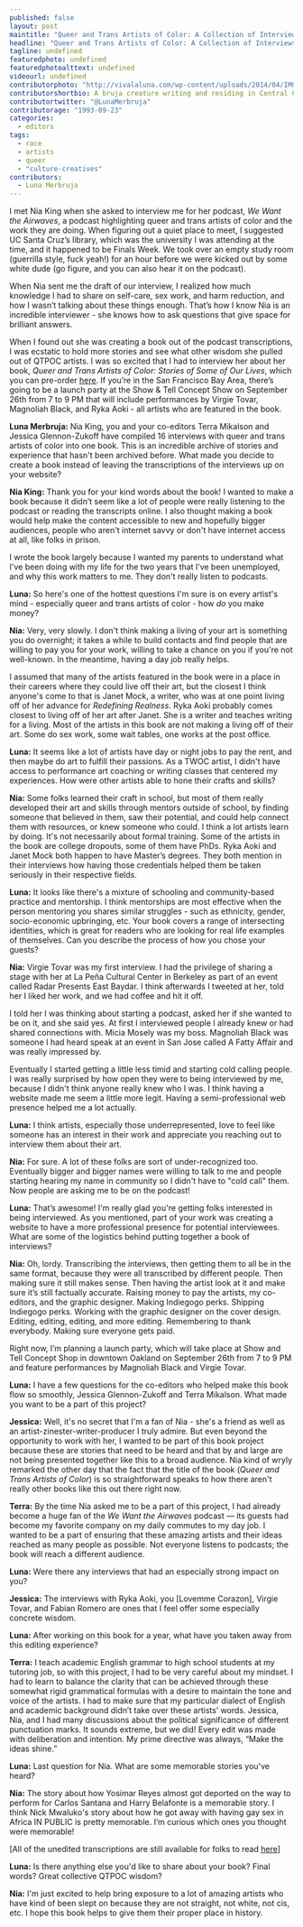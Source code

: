 ```yaml
---
published: false
layout: post
maintitle: "Queer and Trans Artists of Color: A Collection of Interviews Unlike Any Other - {Young}ist"
headline: "Queer and Trans Artists of Color: A Collection of Interviews Unlike Any Other"
tagline: undefined
featuredphoto: undefined
featuredphotoalttext: undefined
videourl: undefined
contributorphoto: "http://vivalaluna.com/wp-content/uploads/2014/04/IMG_0414.jpg"
contributorshortbio: A bruja creature writing and residing in Central California.
contributortwitter: "@LunaMerbruja"
contributorage: "1993-09-23"
categories: 
  - editors
tags: 
  - race
  - artists
  - queer
  - "culture-creatives"
contributors: 
  - Luna Merbruja
---
```


I met Nia King when she asked to interview me for her podcast, _We Want the Airwaves_, a podcast highlighting queer and trans artists of color and the work they are doing. When figuring out a quiet place to meet, I suggested UC Santa Cruz’s library, which was the university I was attending at the time, and it happened to be Finals Week. We took over an empty study room (guerrilla style, fuck yeah!) for an hour before we were kicked out by some white dude (go figure, and you can also hear it on the podcast).
 
When Nia sent me the draft of our interview, I realized how much knowledge I had to share on self-care, sex work, and harm reduction, and how I wasn’t talking about these things enough. That’s how I know Nia is an incredible interviewer - she knows how to ask questions that give space for brilliant answers.

When I found out she was creating a book out of the podcast transcriptions, I was ecstatic to hold more stories and see what other wisdom she pulled out of QTPOC artists. I was so excited that I had to interview her about her book, _Queer and Trans Artists of Color: Stories of Some of Our Lives_, which you can pre-order [here](artactivistnia.com/book.html). If you’re in the San Francisco Bay Area, there’s going to be a launch party at the Show & Tell Concept Show on September 26th from 7 to 9 PM that will include performances by Virgie Tovar, Magnoliah Black, and Ryka Aoki - all artists who are featured in the book.
 
**Luna Merbruja:** Nia King, you and your co-editors Terra Mikalson and Jessica Glennon-Zukoff have compiled 16 interviews with queer and trans artists of color into one book. This is an incredible archive of stories and experience that hasn't been archived before. What made you decide to create a book instead of leaving the transcriptions of the interviews up on your website?
 
**Nia King:** Thank you for your kind words about the book!
I wanted to make a book because it didn’t seem like a lot of people were really listening to the podcast or reading the transcripts online. I also thought making a book would help make the content accessible to new and hopefully bigger audiences, people who aren't internet savvy or don't have internet access at all, like folks in prison.
 
I wrote the book largely because I wanted my parents to understand what I've been doing with my life for the two years that I’ve been unemployed, and why this work matters to me. They don't really listen to podcasts.
 
**Luna:** So here's one of the hottest questions I'm sure is on every artist's mind - especially queer and trans artists of color - how <i>do</i> you make money?
 
**Nia:** Very, very slowly. I don't think making a living of your art is something you do overnight; it takes a while to build contacts and find people that are willing to pay you for your work, willing to take a chance on you if you're not well-known. In the meantime, having a day job really helps.
 
I assumed that many of the artists featured in the book were in a place in their careers where they could live off their art, but the closest I think anyone's come to that is Janet Mock, a writer, who was at one point living off of her advance for _Redefining Realness_. Ryka Aoki probably comes closest to living off of her art after Janet. She is a writer and teaches writing for a living.
Most of the artists in this book are not making a living off of their art. Some do sex work, some wait tables, one works at the post office.
 
**Luna:** It seems like a lot of artists have day or night jobs to pay the rent, and then maybe do art to fulfill their passions. As a TWOC artist, I didn't have access to performance art coaching or writing classes that centered my experiences. How were other artists able to hone their crafts and skills?
 
**Nia:** Some folks learned their craft in school, but most of them really developed their art and skills through mentors outside of school, by finding someone that believed in them, saw their potential, and could help connect them with resources, or knew someone who could. I think a lot artists learn by doing. It's not necessarily about formal training. Some of the artists in the book are college dropouts, some of them have PhDs. Ryka Aoki and Janet Mock both happen to have Master’s degrees. They both mention in their interviews how having those credentials helped them be taken seriously in their respective fields.
 
**Luna:** It looks like there's a mixture of schooling and community-based practice and mentorship. I think mentorships are most effective when the person mentoring you shares similar struggles - such as ethnicity, gender, socio-economic upbringing, etc. Your book covers a range of intersecting identities, which is great for readers who are looking for real life examples of themselves. Can you describe the process of how you chose your guests?
 
**Nia:** Virgie Tovar was my first interview. I had the privilege of sharing a stage with her at La Peña Cultural Center in Berkeley as part of an event called Radar Presents East Baydar. I think afterwards I tweeted at her, told her I liked her work, and we had coffee and hit it off.
 
I told her I was thinking about starting a podcast, asked her if she wanted to be on it, and she said yes. At first I interviewed people I already knew or had shared connections with. Micia Mosely was my boss. Magnoliah Black was someone I had heard speak at an event in San Jose called A Fatty Affair and was really impressed by.
 
Eventually I started getting a little less timid and starting cold calling people. I was really surprised by how open they were to being interviewed by me, because I didn't think anyone really knew who I was. I think having a website made me seem a little more legit. Having a semi-professional web presence helped me a lot actually.
 
**Luna:** I think artists, especially those underrepresented, love to feel like someone has an interest in their work and appreciate you reaching out to interview them about their art.
 
**Nia:** For sure. A lot of these folks are sort of under-recognized too. Eventually bigger and bigger names were willing to talk to me and people starting hearing my name in community so I didn't have to "cold call" them. Now people are asking me to be on the podcast!
 
**Luna:** That’s awesome! I'm really glad you're getting folks interested in being interviewed. As you mentioned, part of your work was creating a website to have a more professional presence for potential interviewees. What are some of the logistics behind putting together a book of interviews?
 
**Nia:** Oh, lordy. Transcribing the interviews, then getting them to all be in the same format, because they were all transcribed by different people. Then making sure it still makes sense. Then having the artist look at it and make sure it’s still factually accurate. Raising money to pay the artists, my co-editors, and the graphic designer. Making Indiegogo perks. Shipping Indiegogo perks. Working with the graphic designer on the cover design. Editing, editing, editing, and more editing. Remembering to thank everybody. Making sure everyone gets paid.
 
Right now, I’m planning a launch party, which will take place at Show and Tell Concept Shop in downtown Oakland on September 26th from 7 to 9 PM and feature performances by Magnoliah Black and Virgie Tovar.

**Luna:** I have a few questions for the co-editors who helped make this book flow so smoothly, Jessica Glennon-Zukoff and Terra Mikalson. What made you want to be a part of this project?
 
**Jessica:** Well, it's no secret that I'm a fan of Nia - she's a friend as well as an artist-zinester-writer-producer I truly admire. But even beyond the opportunity to work with her, I wanted to be part of this book project because these are stories that need to be heard and that by and large are not being presented together like this to a broad audience. Nia kind of wryly remarked the other day that the fact that the title of the book (_Queer and Trans Artists of Color_) is so straightforward speaks to how there aren't really other books like this out there right now.
 
**Terra:** By the time Nia asked me to be a part of this project, I had already become a huge fan of the _We Want the Airwaves_ podcast — its guests had become my favorite company on my daily commutes to my day job. I wanted to be a part of ensuring that these amazing artists and their ideas reached as many people as possible. Not everyone listens to podcasts; the book will reach a different audience.
 
**Luna:** Were there any interviews that had an especially strong impact on you?
 
**Jessica:** The interviews with Ryka Aoki, you [Lovemme Corazon], Virgie Tovar, and Fabian Romero are ones that I feel offer some especially concrete wisdom.
 
**Luna:** After working on this book for a year, what have you taken away from this editing experience?
 
**Terra:** I teach academic English grammar to high school students at my tutoring job, so with this project, I had to be very careful about my mindset. I had to learn to balance the clarity that can be achieved through these somewhat rigid grammatical formulas with a desire to maintain the tone and voice of the artists. I had to make sure that my particular dialect of English and academic background didn’t take over these artists’ words. Jessica, Nia, and I had many discussions about the political significance of different punctuation marks. It sounds extreme, but we did! Every edit was made with deliberation and intention. My prime directive was always, “Make the ideas shine.”

**Luna:** Last question for Nia. What are some memorable stories you've heard?
 
**Nia:** The story about how Yosimar Reyes almost got deported on the way to perform for Carlos Santana and Harry Belafonte is a memorable story. I think Nick Mwaluko's story about how he got away with having gay sex in Africa IN PUBLIC is pretty memorable. I’m curious which ones you thought were memorable!
 
[All of the unedited transcriptions are still available for folks to read [here](scribd.com/artactivistnia)]
 
**Luna:** Is there anything else you'd like to share about your book? Final words? Great collective QTPOC wisdom?
 
**Nia:** I'm just excited to help bring exposure to a lot of amazing artists who have kind of been slept on because they are not straight, not white, not cis, etc. I hope this book helps to give them their proper place in history.
